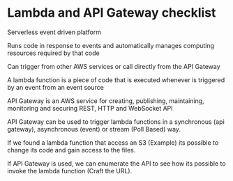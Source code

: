 # Lambda and API Gateway checklist

Serverless event driven platform

Runs code in response to events and automatically manages computing resources required by that code

Can trigger from other AWS services or call directly from the API Gateway

A lambda function is a piece of code that is executed whenever is triggered by an event from an event source

API Gateway is an AWS service for creating, publishing, maintaining, monitoring and securing REST, HTTP and WebSocket API

API Gateway can be used to trigger lambda functions in a synchronous (api gateway), asynchronous (event) or stream (Poll Based) way.

If we found a lambda function that access an S3 (Example) its possible to change its code and gain access to the files.

If API Gateway is used, we can enumerate the API to see how its possible to invoke the lambda function (Craft the URL).
